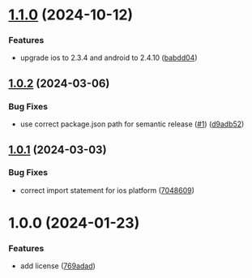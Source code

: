 # [1.1.0](https://github.com/appylar/published-unity-sdk/compare/v1.0.2...v1.1.0) (2024-10-12)


### Features

* upgrade ios to 2.3.4 and android to 2.4.10 ([babdd04](https://github.com/appylar/published-unity-sdk/commit/babdd04ddc391787012cdfb6bcb8fdb9d687ceeb))

## [1.0.2](https://github.com/appylar/published-unity-sdk/compare/v1.0.1...v1.0.2) (2024-03-06)


### Bug Fixes

* use correct package.json path for semantic release ([#1](https://github.com/appylar/published-unity-sdk/issues/1)) ([d9adb52](https://github.com/appylar/published-unity-sdk/commit/d9adb52f6afdb9984beea23363f767457e92a835))

## [1.0.1](https://github.com/appylar/published-unity-sdk/compare/v1.0.0...v1.0.1) (2024-03-03)


### Bug Fixes

* correct import statement for ios platform ([7048609](https://github.com/appylar/published-unity-sdk/commit/704860916d6524ec08bdb9a46ef087e0e321a779))

# 1.0.0 (2024-01-23)


### Features

* add license ([769adad](https://github.com/appylar/published-unity-sdk/commit/769adad2ec2b413f868bf72fd3832b2644dae872))
